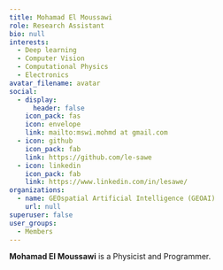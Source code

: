 ```yaml
---
title: Mohamad El Moussawi
role: Research Assistant
bio: null
interests:
  - Deep learning
  - Computer Vision
  - Computational Physics
  - Electronics
avatar_filename: avatar
social:
  - display:
      header: false
    icon_pack: fas
    icon: envelope
    link: mailto:mswi.mohmd at gmail.com
  - icon: github
    icon_pack: fab
    link: https://github.com/le-sawe
  - icon: linkedin
    icon_pack: fab
    link: https://www.linkedin.com/in/lesawe/
organizations:
  - name: GEOspatial Artificial Intelligence (GEOAI)
    url: null
superuser: false
user_groups:
  - Members
---
```


**Mohamad El Moussawi** is a Physicist and Programmer.
